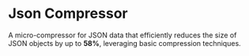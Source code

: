 # Json Compressor
A micro-compressor for JSON data that efficiently reduces the size of JSON objects by up to **58%**, leveraging basic compression techniques.
